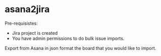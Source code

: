 # asana2jira

Pre-requisistes:
* Jira project is created
* You have admin permissions to do bulk issue imports.


Export from Asana in json format the board that you would like to import.
